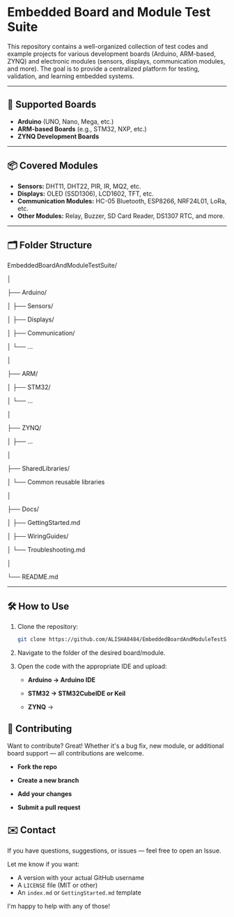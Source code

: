 # Embedded Board and Module Test Suite

This repository contains a well-organized collection of test codes and example projects for various development boards (Arduino, ARM-based, ZYNQ) and electronic modules (sensors, displays, communication modules, and more). The goal is to provide a centralized platform for testing, validation, and learning embedded systems.

---

## 🧩 Supported Boards

- **Arduino** (UNO, Nano, Mega, etc.)
- **ARM-based Boards** (e.g., STM32, NXP, etc.)
- **ZYNQ Development Boards**

---

## 📦 Covered Modules

- **Sensors:** DHT11, DHT22, PIR, IR, MQ2, etc.
- **Displays:** OLED (SSD1306), LCD1602, TFT, etc.
- **Communication Modules:** HC-05 Bluetooth, ESP8266, NRF24L01, LoRa, etc.
- **Other Modules:** Relay, Buzzer, SD Card Reader, DS1307 RTC, and more.

---

## 🗂 Folder Structure

EmbeddedBoardAndModuleTestSuite/

│

├── Arduino/

│ ├── Sensors/

│ ├── Displays/

│ ├── Communication/

│ └── ...

│

├── ARM/

│ ├── STM32/

│ └── ...

│

├── ZYNQ/

│ ├── ...

│

├── SharedLibraries/

│ └── Common reusable libraries

│

├── Docs/

│ ├── GettingStarted.md

│ ├── WiringGuides/

│ └── Troubleshooting.md

│

└── README.md


---

## 🛠 How to Use

1. Clone the repository:
   ```bash
   git clone https://github.com/ALISHA8484/EmbeddedBoardAndModuleTestSuite.git
2. Navigate to the folder of the desired board/module.

3. Open the code with the appropriate IDE and upload:

    - **Arduino → Arduino IDE**

    - **STM32 → STM32CubeIDE or Keil**

    - **ZYNQ** →

## 🤝 Contributing
Want to contribute? Great! Whether it's a bug fix, new module, or additional board support — all contributions are welcome.

  - **Fork the repo**

  - **Create a new branch**

  - **Add your changes**

  - **Submit a pull request**

## ✉️ Contact
If you have questions, suggestions, or issues — feel free to open an Issue.


Let me know if you want:
- A version with your actual GitHub username
- A `LICENSE` file (MIT or other)
- An `index.md` or `GettingStarted.md` template

I'm happy to help with any of those!


